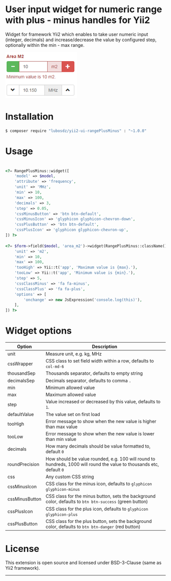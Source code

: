 User input widget for numeric range with plus - minus handles for Yii2
======================================================================

Widget for framework Yii2 which enables to take user numeric input (integer, decimals) and increase/decrease the value by configured step, optionally within the min - max range.

![Screenshot](screen-yii2-rangePlusMinus.gif)


Installation
============

```bash
$ composer require "lubosdz/yii2-ui-rangePlusMinus" : "~1.0.0"
```

Usage
=====

```php

<?= RangePlusMinus::widget([
	'model' => $model,
	'attribute' => 'frequency',
	'unit' => 'MHz',
	'min' => 10,
	'max' => 100,
	'decimals' => 3,
	'step' => 0.05,
	'cssMinusButton' => 'btn btn-default',
	'cssMinusIcon' => 'glyphicon glyphicon-chevron-down',
	'cssPlusButton' => 'btn btn-default',
	'cssPlusIcon' => 'glyphicon glyphicon-chevron-up',
]) ?>

<?= $form->field($model, 'area_m2')->widget(RangePlusMinus::className(), [
	'unit' => 'm2',
	'min' => 10,
	'max' => 100,
	'tooHigh' => Yii::t('app', 'Maximum value is {max}.'),
	'tooLow' => Yii::t('app', 'Minimum value is {min}.'),
	'step' => 5,
	'cssClassMinus' => 'fa fa-minus',
	'cssClassPlus' => 'fa fa-plus',
	'options' => [
		'onchange' => new JsExpression('console.log(this)'),
	],
]) ?>

```

Widget options
==============

Option         |Description
---------------|---------------
unit           | Measure unit, e.g. kg, MHz
cssWrapper     | CSS class to set field width within a row, defaults to `col-md-6`
thousandSep    | Thousands separator, defaults to empty string
decimalsSep    | Decimals separator, defaults to comma `.`
min            | Minimum allowed value
max            | Maximum allowed value
step           | Value increased or decreased by this value, defaults to `1`.
defaultValue   | The value set on first load
tooHigh        | Error message to show when the new value is higher than max value
tooLow         | Error message to show when the new value is lower than min value
decimals       | How many decimals should be value formatted to, default `0`
roundPrecision | How should be value rounded, e.g. 100 will round to hundreds, 1000 will round the value to thousands etc, default `0`
css            | Any custom CSS string
cssMinusIcon   | CSS class for the minus icon, defaults to `glyphicon glyphicon-minus`
cssMinusButton | CSS class for the minus button, sets the background color, defaults to `btn btn-success` (green button)
cssPlusIcon    | CSS class for the plus icon, defaults to `glyphicon glyphicon-plus`
cssPlusButton  | CSS class for the plus button, sets the background color, defaults to `btn btn-danger` (red button)


License
=======

This extension is open source and licensed under BSD-3-Clause (same as Yii2 framework).

--------------------------------------------------

